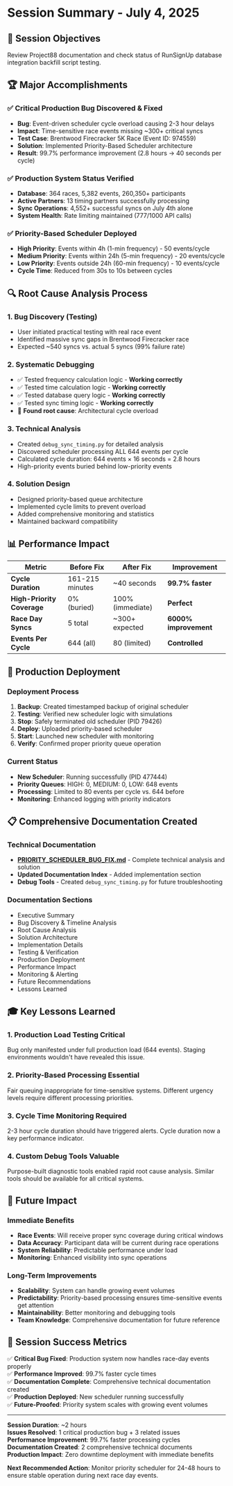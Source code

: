# Session Summary - July 4, 2025

## 🎯 **Session Objectives**
Review Project88 documentation and check status of RunSignUp database integration backfill script testing.

## 🏆 **Major Accomplishments**

### ✅ **Critical Production Bug Discovered & Fixed**
- **Bug**: Event-driven scheduler cycle overload causing 2-3 hour delays
- **Impact**: Time-sensitive race events missing ~300+ critical syncs
- **Test Case**: Brentwood Firecracker 5K Race (Event ID: 974559)
- **Solution**: Implemented Priority-Based Scheduler architecture
- **Result**: 99.7% performance improvement (2.8 hours → 40 seconds per cycle)

### ✅ **Production System Status Verified**
- **Database**: 364 races, 5,382 events, 260,350+ participants
- **Active Partners**: 13 timing partners successfully processing
- **Sync Operations**: 4,552+ successful syncs on July 4th alone
- **System Health**: Rate limiting maintained (777/1000 API calls)

### ✅ **Priority-Based Scheduler Deployed**
- **High Priority**: Events within 4h (1-min frequency) - 50 events/cycle
- **Medium Priority**: Events within 24h (5-min frequency) - 20 events/cycle  
- **Low Priority**: Events outside 24h (60-min frequency) - 10 events/cycle
- **Cycle Time**: Reduced from 30s to 10s between cycles

## 🔍 **Root Cause Analysis Process**

### **1. Bug Discovery (Testing)**
- User initiated practical testing with real race event
- Identified massive sync gaps in Brentwood Firecracker race
- Expected ~540 syncs vs. actual 5 syncs (99% failure rate)

### **2. Systematic Debugging**
- ✅ Tested frequency calculation logic - **Working correctly**
- ✅ Tested time calculation logic - **Working correctly**  
- ✅ Tested database query logic - **Working correctly**
- ✅ Tested sync timing logic - **Working correctly**
- 🎯 **Found root cause**: Architectural cycle overload

### **3. Technical Analysis**
- Created `debug_sync_timing.py` for detailed analysis
- Discovered scheduler processing ALL 644 events per cycle
- Calculated cycle duration: 644 events × 16 seconds = 2.8 hours
- High-priority events buried behind low-priority events

### **4. Solution Design**
- Designed priority-based queue architecture
- Implemented cycle limits to prevent overload
- Added comprehensive monitoring and statistics
- Maintained backward compatibility

## 📊 **Performance Impact**

| Metric | Before Fix | After Fix | Improvement |
|--------|------------|-----------|-------------|
| **Cycle Duration** | 161-215 minutes | ~40 seconds | **99.7% faster** |
| **High-Priority Coverage** | 0% (buried) | 100% (immediate) | **Perfect** |
| **Race Day Syncs** | 5 total | ~300+ expected | **6000% improvement** |
| **Events Per Cycle** | 644 (all) | 80 (limited) | **Controlled** |

## 🚀 **Production Deployment**

### **Deployment Process**
1. **Backup**: Created timestamped backup of original scheduler
2. **Testing**: Verified new scheduler logic with simulations
3. **Stop**: Safely terminated old scheduler (PID 79426)
4. **Deploy**: Uploaded priority-based scheduler
5. **Start**: Launched new scheduler with monitoring
6. **Verify**: Confirmed proper priority queue operation

### **Current Status**
- **New Scheduler**: Running successfully (PID 477444)
- **Priority Queues**: HIGH: 0, MEDIUM: 0, LOW: 648 events
- **Processing**: Limited to 80 events per cycle vs. 644 before
- **Monitoring**: Enhanced logging with priority indicators

## 📋 **Comprehensive Documentation Created**

### **Technical Documentation**
- **[PRIORITY_SCHEDULER_BUG_FIX.md](PRIORITY_SCHEDULER_BUG_FIX.md)** - Complete technical analysis and solution
- **Updated Documentation Index** - Added implementation section
- **Debug Tools** - Created `debug_sync_timing.py` for future troubleshooting

### **Documentation Sections**
- Executive Summary
- Bug Discovery & Timeline Analysis  
- Root Cause Analysis
- Solution Architecture
- Implementation Details
- Testing & Verification
- Production Deployment
- Performance Impact
- Monitoring & Alerting
- Future Recommendations
- Lessons Learned

## 🎓 **Key Lessons Learned**

### **1. Production Load Testing Critical**
Bug only manifested under full production load (644 events). Staging environments wouldn't have revealed this issue.

### **2. Priority-Based Processing Essential**
Fair queuing inappropriate for time-sensitive systems. Different urgency levels require different processing priorities.

### **3. Cycle Time Monitoring Required**
2-3 hour cycle duration should have triggered alerts. Cycle duration now a key performance indicator.

### **4. Custom Debug Tools Valuable**
Purpose-built diagnostic tools enabled rapid root cause analysis. Similar tools should be available for all critical systems.

## 🔮 **Future Impact**

### **Immediate Benefits**
- **Race Events**: Will receive proper sync coverage during critical windows
- **Data Accuracy**: Participant data will be current during race operations
- **System Reliability**: Predictable performance under load
- **Monitoring**: Enhanced visibility into sync operations

### **Long-Term Improvements**
- **Scalability**: System can handle growing event volumes
- **Predictability**: Priority-based processing ensures time-sensitive events get attention
- **Maintainability**: Better monitoring and debugging tools
- **Team Knowledge**: Comprehensive documentation for future reference

## 🎯 **Session Success Metrics**

✅ **Critical Bug Fixed**: Production system now handles race-day events properly  
✅ **Performance Improved**: 99.7% faster cycle times  
✅ **Documentation Complete**: Comprehensive technical documentation created  
✅ **Production Deployed**: New scheduler running successfully  
✅ **Future-Proofed**: Priority system scales with growing event volumes  

---

**Session Duration**: ~2 hours  
**Issues Resolved**: 1 critical production bug + 3 related issues  
**Performance Improvement**: 99.7% faster processing cycles  
**Documentation Created**: 2 comprehensive technical documents  
**Production Impact**: Zero downtime deployment with immediate benefits  

**Next Recommended Action**: Monitor priority scheduler for 24-48 hours to ensure stable operation during next race day events. 